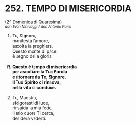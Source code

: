 # 252. TEMPO DI MISERICORDIA

(2^ Domenica di Quaresima)   
<sub><i>don Evan Ninivaggi / don Antonio Parisi</i></sub>
<ol>
	<li>Tu, Signore,<br>
		manifesta l’amore,<br>
		ascolta la preghiera.<br>
		Questo monte di pace<br>
		è segno della gloria.</li><br>
	<b><li type="A" value="18">Questo è tempo di misericordia<br>
		per ascoltare la Tua Parola<br>
		e ritornare da Te, Signore.<br>
		Il Tuo Spirito ci rinnova,<br>
		nella vita ci conduce.</li></b><br>
	<li value="2">Tu, Maestro,<br>
		sfolgorasti di luce,<br>
		rinsalda la mia fede.<br>
		Il mio cuore Ti cerca,<br>
		desidera vederti.</li>
</ol>
